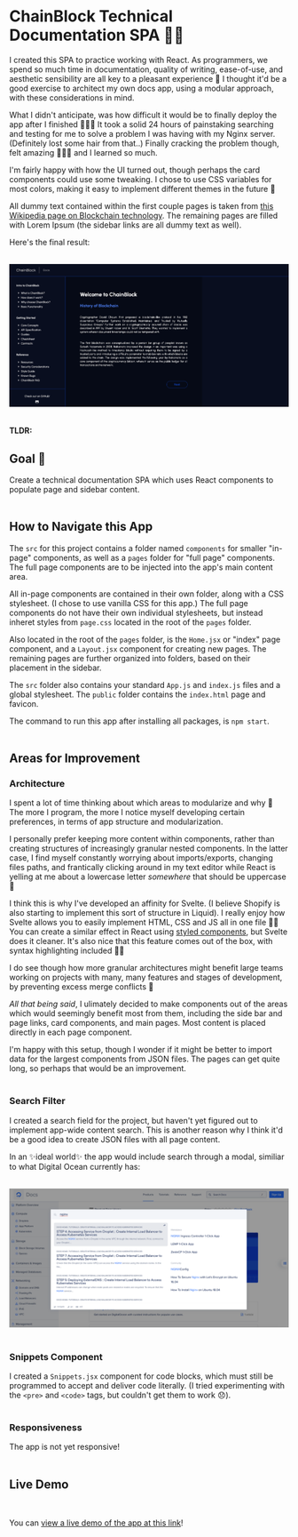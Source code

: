 # ChainBlock Technical Documentation SPA ✍🏽

I created this SPA to practice working with React. As programmers, we spend so much time in documentation, quality of writing, ease-of-use, and aesthetic sensibility are all key to a pleasant experience 🌷 I thought it'd be a good exercise to architect my own docs app, using a modular approach, with these considerations in mind.

What I didn't anticipate, was how difficult it would be to finally deploy the app after I finished 🤦🏽‍♀️ It took a solid 24 hours of painstaking searching and testing for me to solve a problem I was having with my Nginx server. (Definitely lost some hair from that..) Finally cracking the problem though, felt amazing 💪🏽😁 and I learned so much. 

I'm fairly happy with how the UI turned out, though perhaps the card components could use some tweaking. I chose to use CSS variables for most colors, making it easy to implement different themes in the future 🎨  

All dummy text contained within the first couple pages is taken from [this Wikipedia page on Blockchain technology](https://en.wikipedia.org/wiki/Blockchain). The remaining pages are filled with Lorem Ipsum (the sidebar links are all dummy text as well).  

Here's the final result:  
&nbsp;  

![ChainBlock Homepage](/readme/final-result.png)  
&nbsp;  

**TLDR:**  


## Goal 🏅

Create a technical documentation SPA which uses React components to populate page and sidebar content.  
&nbsp;  


## How to Navigate this App

The ```src``` for this project contains a folder named ```components``` for smaller "in-page" components, as well as a ```pages``` folder for "full page" components. The full page components are to be injected into the app's main content area.   

All in-page components are contained in their own folder, along with a CSS stylesheet. (I chose to use vanilla CSS for this app.) The full page components do not have their own individual stylesheets, but instead inheret styles from ```page.css``` located in the root of the ```pages``` folder.  

Also located in the root of the ```pages``` folder, is the ```Home.jsx``` or "index" page component, and a ```Layout.jsx``` component for creating new pages. The remaining pages are further organized into folders, based on their placement in the sidebar.

The ```src``` folder also contains your standard ```App.js``` and ```index.js``` files and a global stylesheet. The ```public``` folder contains the ```index.html``` page and favicon.

The command to run this app after installing all packages, is  ```npm start```.  
&nbsp;  


## Areas for Improvement

### Architecture
I spent a lot of time thinking about which areas to modularize and why 💭 The more I program, the more I notice myself developing certain preferences, in terms of app structure and modularization.  

I personally prefer keeping more content within components, rather than creating structures of increasingly granular nested components. In the latter case, I find myself constantly worrying about imports/exports, changing files paths, and frantically clicking around in my text editor while React is yelling at me about a lowercase letter *somewhere* that should be uppercase 🤯 

I think this is why I've developed an affinity for Svelte. (I believe Shopify is also starting to implement this sort of structure in Liquid). I really enjoy how Svelte allows you to easily implement HTML, CSS and JS all in one file 🙌🏽 You can create a similar effect in React using [styled components](https://npm.io/package/styled-components), but Svelte does it cleaner. It's also nice that this feature comes out of the box, with syntax highlighting included 👌🏽   

I do see though how more granular architectures might benefit large teams working on projects with many, many features and stages of development, by preventing excess merge conflicts 🤝  

*All that being said*, I ulimately decided to make components out of the areas which would seemingly benefit most from them, including the side bar and page links, card components, and main pages. Most content is placed directly in each page component.  

I'm happy with this setup, though I wonder if it might be better to import data for the largest components from JSON files. The pages can get quite long, so perhaps that would be an improvement.  
&nbsp;  

### Search Filter

I created a search field for the project, but haven't yet figured out to implement app-wide content search. This is another reason why I think it'd be a good idea to create JSON files with all page content.  

In an ✨ideal world✨ the app would include search through a modal, similiar to what Digital Ocean currently has:  
&nbsp;  

![Digital Ocean Search Modal](/readme/digital-ocean-search-modal.png)
&nbsp;  

### Snippets Component

I created a ```Snippets.jsx``` component for code blocks, which must still be programmed to accept and deliver code literally. (I tried experimenting with the ```<pre>``` and ```<code>``` tags, but couldn't get them to work 😞).  
&nbsp;  

### Responsiveness

The app is not yet responsive!  
&nbsp;  


## Live Demo
&nbsp;  

You can [view a live demo of the app at this link](https://portfolio.chiarawilden.com/chainblock/#/)!
